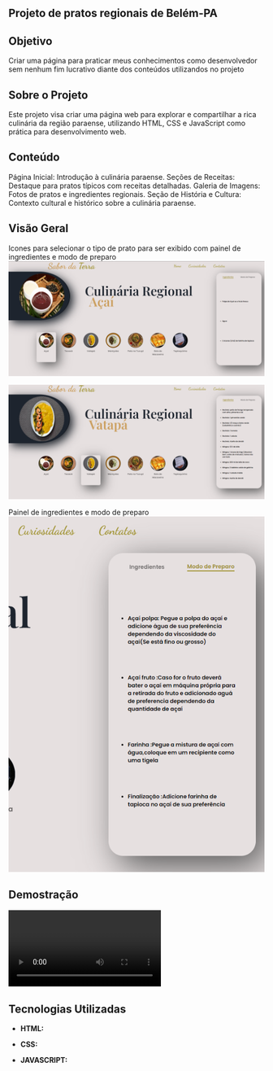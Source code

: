 ## Projeto de pratos regionais de Belém-PA

## Objetivo 
Criar uma página para praticar meus conhecimentos como desenvolvedor sem nenhum fim lucrativo diante dos conteúdos utilizandos no projeto 
## Sobre o Projeto
Este projeto visa criar uma página web para explorar e compartilhar a rica culinária da região paraense, utilizando HTML, CSS e JavaScript como prática para desenvolvimento web.

## Conteúdo
Página Inicial: Introdução à culinária paraense.
Seções de Receitas: Destaque para pratos típicos com receitas detalhadas.
Galeria de Imagens: Fotos de pratos e ingredientes regionais.
Seção de História e Cultura: Contexto cultural e histórico sobre a culinária paraense.

## Visão Geral 
Icones para selecionar o tipo de prato para ser exibido com painel de ingredientes e modo de preparo 
![alt text](image.png)

![alt text](image-1.png)

Painel de ingredientes e modo de preparo
![alt text](image-2.png)

## Demostração
<video controls src="Vídeo sem título ‐ Feito com o Clipchamp.mp4" title="Vídeo da página de culinária paraense"></video>


## Tecnologias Utilizadas

- **HTML:** 

- **CSS:** 

- **JAVASCRIPT:** 


